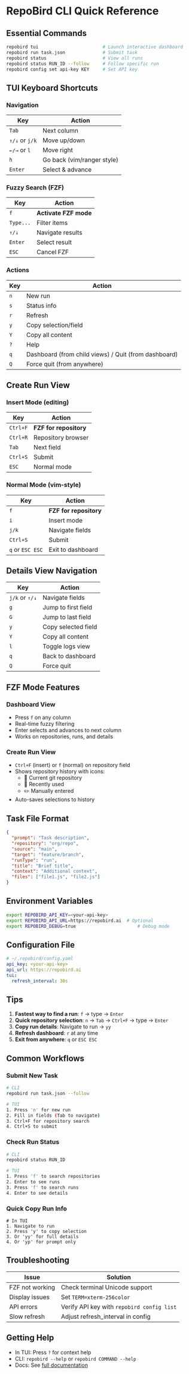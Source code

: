 # RepoBird CLI Quick Reference

## Essential Commands

```bash
repobird tui                        # Launch interactive dashboard
repobird run task.json              # Submit task
repobird status                     # View all runs
repobird status RUN_ID --follow     # Follow specific run
repobird config set api-key KEY     # Set API key
```

## TUI Keyboard Shortcuts

### Navigation
| Key | Action |
|-----|--------|
| `Tab` | Next column |
| `↑/↓` or `j/k` | Move up/down |
| `←/→` or `l` | Move right |
| `h` | Go back (vim/ranger style) |
| `Enter` | Select & advance |

### Fuzzy Search (FZF)
| Key | Action |
|-----|--------|
| `f` | **Activate FZF mode** |
| `Type...` | Filter items |
| `↑/↓` | Navigate results |
| `Enter` | Select result |
| `ESC` | Cancel FZF |

### Actions
| Key | Action |
|-----|--------|
| `n` | New run |
| `s` | Status info |
| `r` | Refresh |
| `y` | Copy selection/field |
| `Y` | Copy all content |
| `?` | Help |
| `q` | Dashboard (from child views) / Quit (from dashboard) |
| `Q` | Force quit (from anywhere) |

## Create Run View

### Insert Mode (editing)
| Key | Action |
|-----|--------|
| `Ctrl+F` | **FZF for repository** |
| `Ctrl+R` | Repository browser |
| `Tab` | Next field |
| `Ctrl+S` | Submit |
| `ESC` | Normal mode |

### Normal Mode (vim-style)
| Key | Action |
|-----|--------|
| `f` | **FZF for repository** |
| `i` | Insert mode |
| `j/k` | Navigate fields |
| `Ctrl+S` | Submit |
| `q` or `ESC ESC` | Exit to dashboard |

## Details View Navigation

| Key | Action |
|-----|--------|
| `j/k` or `↑/↓` | Navigate fields |
| `g` | Jump to first field |
| `G` | Jump to last field |
| `y` | Copy selected field |
| `Y` | Copy all content |
| `l` | Toggle logs view |
| `q` | Back to dashboard |
| `Q` | Force quit |

## FZF Mode Features

### Dashboard View
- Press `f` on any column
- Real-time fuzzy filtering
- Enter selects and advances to next column
- Works on repositories, runs, and details

### Create Run View
- `Ctrl+F` (insert) or `f` (normal) on repository field
- Shows repository history with icons:
  - 📁 Current git repository
  - 🔄 Recently used
  - ✏️ Manually entered
- Auto-saves selections to history

## Task File Format

```json
{
  "prompt": "Task description",
  "repository": "org/repo",
  "source": "main",
  "target": "feature/branch",
  "runType": "run",
  "title": "Brief title",
  "context": "Additional context",
  "files": ["file1.js", "file2.js"]
}
```

## Environment Variables

```bash
export REPOBIRD_API_KEY=<your-api-key>
export REPOBIRD_API_URL=https://repobird.ai  # Optional
export REPOBIRD_DEBUG=true                       # Debug mode
```

## Configuration File

```yaml
# ~/.repobird/config.yaml
api_key: <your-api-key>
api_url: https://repobird.ai
tui:
  refresh_interval: 30s
```

## Tips

1. **Fastest way to find a run**: `f` → type → `Enter`
2. **Quick repository selection**: `n` → `Tab` → `Ctrl+F` → type → `Enter`
3. **Copy run details**: Navigate to run → `yy`
4. **Refresh dashboard**: `r` at any time
5. **Exit from anywhere**: `q` or `ESC ESC`

## Common Workflows

### Submit New Task
```bash
# CLI
repobird run task.json --follow

# TUI
1. Press 'n' for new run
2. Fill in fields (Tab to navigate)
3. Ctrl+F for repository search
4. Ctrl+S to submit
```

### Check Run Status
```bash
# CLI
repobird status RUN_ID

# TUI
1. Press 'f' to search repositories
2. Enter to see runs
3. Press 'f' to search runs
4. Enter to see details
```

### Quick Copy Run Info
```
# In TUI
1. Navigate to run
2. Press 'y' to copy selection
3. Or 'yy' for full details
4. Or 'yp' for prompt only
```

## Troubleshooting

| Issue | Solution |
|-------|----------|
| FZF not working | Check terminal Unicode support |
| Display issues | Set `TERM=xterm-256color` |
| API errors | Verify API key with `repobird config list` |
| Slow refresh | Adjust refresh_interval in config |

## Getting Help

- In TUI: Press `?` for context help
- CLI: `repobird --help` or `repobird COMMAND --help`
- Docs: See [full documentation](./README.md)